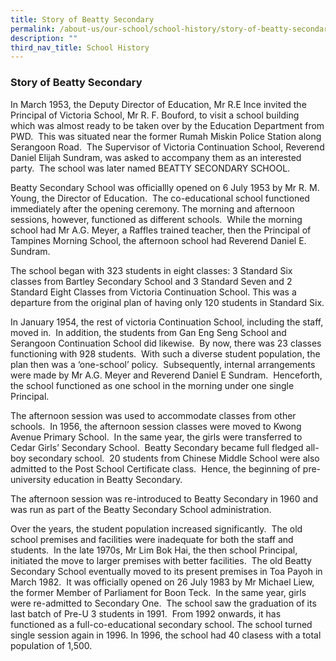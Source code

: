 ```yaml
---
title: Story of Beatty Secondary
permalink: /about-us/our-school/school-history/story-of-beatty-secondary/
description: ""
third_nav_title: School History
---
```

### **Story of Beatty Secondary**

In March 1953, the Deputy Director of Education, Mr R.E Ince invited the Principal of Victoria School, Mr R. F. Bouford, to visit a school building which was almost ready to be taken over by the Education Department from PWD.  This was situated near the former Rumah Miskin Police Station along Serangoon Road.  The Supervisor of Victoria Continuation School, Reverend Daniel Elijah Sundram, was asked to accompany them as an interested party.  The school was later named BEATTY SECONDARY SCHOOL.

Beatty Secondary School was officiallly opened on 6 July 1953 by Mr R. M. Young, the Director of Education.  The co-educational school functioned immediately after the opening ceremony. The morning and afternoon sessions, however, functioned as different schools.  While the morning school had Mr A.G. Meyer, a Raffles trained teacher, then the Principal of Tampines Morning School, the afternoon school had Reverend Daniel E. Sundram.

The school began with 323 students in eight classes: 3 Standard Six classes from Bartley Secondary School and 3 Standard Seven and 2 Standard Eight Classes from Victoria Continuation School. This was a departure from the original plan of having only 120 students in Standard Six.

In January 1954, the rest of victoria Continuation School, including the staff, moved in.  In addition, the students from Gan Eng Seng School and Serangoon Continuation School did likewise.  By now, there was 23 classes functioning with 928 students.  With such a diverse student population, the plan then was a ‘one-school’ policy.  Subsequently, internal arrangements were made by Mr A.G. Meyer and Reverend Daniel E Sundram.  Henceforth, the school functioned as one school in the morning under one single Principal.

The afternoon session was used to accommodate classes from other schools.  In 1956, the afternoon session classes were moved to Kwong Avenue Primary School.  In the same year, the girls were transferred to Cedar Girls’ Secondary School.  Beatty Secondary became full fledged all-boy secondary school.  20 students from Chinese Middle School were also admitted to the Post School Certificate class.  Hence, the beginning of pre-university education in Beatty Secondary.

The afternoon session was re-introduced to Beatty Secondary in 1960 and was run as part of the Beatty Secondary School administration.

Over the years, the student population increased significantly.  The old school premises and facilities were inadequate for both the staff and students.  In the late 1970s, Mr Lim Bok Hai, the then school Principal, initiated the move to larger premises with better facilities.  The old Beatty Secondary School eventually moved to its present premises in Toa Payoh in March 1982.  It was officially opened on 26 July 1983 by Mr Michael Liew, the former Member of Parliament for Boon Teck.  In the same year, girls were re-admitted to Secondary One.  The school saw the graduation of its last batch of Pre-U 3 students in 1991.  From 1992 onwards, it has functioned as a full-co-educational secondary school. The school turned single session again in 1996. In 1996, the school had 40 clasess with a total population of 1,500.